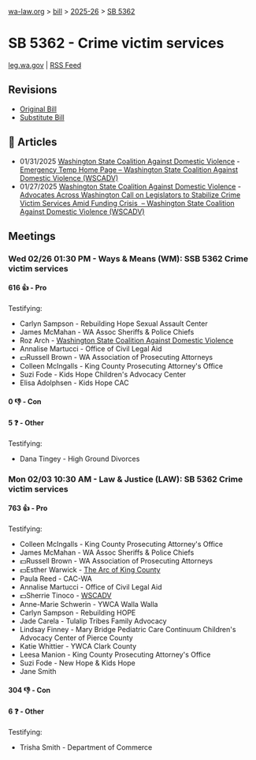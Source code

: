 [wa-law.org](/) > [bill](/bill/) > [2025-26](/bill/2025-26/) > [SB 5362](/bill/2025-26/sb/5362/)

# SB 5362 - Crime victim services
[leg.wa.gov](https://app.leg.wa.gov/billsummary?BillNumber=5362&Year=2025&Initiative=false) | [RSS Feed](./rss.xml)

## Revisions
* [Original Bill](1/)
* [Substitute Bill](S/)

## 📰 Articles
* 01/31/2025 [Washington State Coalition Against Domestic Violence](/org/washington_state_coalition_against_domestic_violence/) - [Emergency Temp Home Page – Washington State Coalition Against Domestic Violence (WSCADV)](https://wscadv.org/emergency-temp-home-page/#:~:text=SB%205362)
* 01/27/2025 [Washington State Coalition Against Domestic Violence](/org/washington_state_coalition_against_domestic_violence/) - [Advocates Across Washington Call on Legislators to Stabilize Crime Victim Services Amid Funding Crisis  – Washington State Coalition Against Domestic Violence (WSCADV)](https://wscadv.org/news/advocates-across-washington-call-on-legislators-to-stabilize-crime-victim-services-amid-funding-crisis/#:~:text=SB%205362)

## Meetings
### Wed 02/26 01:30 PM - Ways & Means (WM): SSB 5362 Crime victim services
#### 616 👍 - Pro
Testifying:
* Carlyn Sampson - Rebuilding Hope Sexual Assault Center
* James McMahan - WA Assoc Sheriffs & Police Chiefs
* Roz Arch - [Washington State Coalition Against Domestic Violence](/org/washington_state_coalition_against_domestic_violence/)
* Annalise Martucci - Office of Civil Legal Aid
* 💵Russell Brown - WA Association of Prosecuting Attorneys
* Colleen McIngalls - King County Prosecuting Attorney's Office
* Suzi Fode - Kids Hope Children's Advocacy Center
* Elisa Adolphsen - Kids Hope CAC

#### 0 👎 - Con

#### 5 ❓ - Other
Testifying:
* Dana Tingey - High Ground Divorces

### Mon 02/03 10:30 AM - Law & Justice (LAW): SB 5362 Crime victim services
#### 763 👍 - Pro
Testifying:
* Colleen McIngalls - King County Prosecuting Attorney's Office
* James McMahan - WA Assoc Sheriffs & Police Chiefs
* 💵Russell Brown - WA Association of Prosecuting Attorneys
* 💵Esther Warwick - [The Arc of King County](/org/the_arc_of_king_county/)
* Paula Reed - CAC-WA
* Annalise Martucci - Office of Civil Legal Aid
* 💵Sherrie Tinoco - [WSCADV](/org/washington_state_coalition_against_domestic_violence/)
* Anne-Marie Schwerin - YWCA Walla Walla
* Carlyn Sampson - Rebuilding HOPE
* Jade Carela - Tulalip Tribes Family Advocacy
* Lindsay Finney - Mary Bridge Pediatric Care Continuum Children's Advocacy Center of Pierce County
* Katie Whittier - YWCA Clark County
* Leesa Manion - King County Prosecuting Attorney's Office
* Suzi Fode - New Hope & Kids Hope
* Jane Smith

#### 304 👎 - Con

#### 6 ❓ - Other
Testifying:
* Trisha Smith - Department of Commerce
